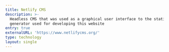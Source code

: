```yaml
---
title: Netlify CMS
description: >-
  Headless CMS that was used as a graphical user interface to the static site
  generator used for developing this website
entry: true
externalURL: 'https://www.netlifycms.org/'
type: technology
layout: single
---
```


